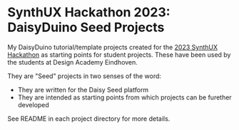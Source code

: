 # SynthUX Hackathon 2023: DaisyDuino Seed Projects

My DaisyDuino tutorial/template projects created for the
[2023 SynthUX Hackathon](https://www.synthux.academy/hackathon-2023) as
starting points for student projects. These have been used by the students
at Design Academy Eindhoven.

They are "Seed" projects in two senses of the word:
* They are written for the Daisy Seed platform
* They are intended as starting points from which projects can be furether developed

See README in each project directory for more details.

